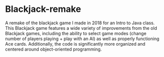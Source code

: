 # Blackjack-remake
A remake of the blackjack game I made in 2018 for an Intro to Java class. This Blackjack game features a wide variety of improvements from the old Blackjack games, including the ability to select game modes (change number of players playing + play with an AI) as well as properly functioning Ace cards. Additionally, the code is significantly more organized and centered around object-oriented programming.
